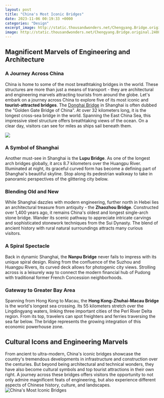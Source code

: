 ```yaml
---
layout: post
title: "China's Most Iconic Bridges"
date: 2023-11-06 00:19:33 +0000
categories: "Design"
excerpt_image: http://static.thousandwonders.net/Chengyang.Bridge.original.2408.jpg
image: http://static.thousandwonders.net/Chengyang.Bridge.original.2408.jpg
---
```


## Magnificent Marvels of Engineering and Architecture  
### A Journey Across China
China is home to some of the most breathtaking bridges in the world. These structures are more than just a means of transport - they are architectural and engineering marvels attracting tourists from around the globe. Let's embark on a journey across China to explore five of its most iconic and **tourist-attracted bridges**.
The [Donghai Bridge](https://northtimes.github.io/2024-01-10-u5f80-u5e74-u306e-u6771-u897f-u30c9-u30a4-u30c4-u306e-u30ce-u3068-u653f-u6cbb-u7684-u610f-u7fa9/) in Shanghai is often dubbed the "Golden Gate Bridge of China". At over 32 kilometers long, it is the longest cross-sea bridge in the world. Spanning the East China Sea, this impressive steel structure offers breathtaking views of the ocean. On a clear day, visitors can see for miles as ships sail beneath them. 

![](http://keriinreallife.com/wp-content/uploads/2014/04/Leshan-Buddha-203-2.jpg)
### A Symbol of Shanghai
Another must-see in Shanghai is the **Lupu Bridge**. As one of the longest arch bridges globally, it arcs 8.7 kilometers over the Huangpu River. Illuminated at night, its graceful curved form has become a defining part of Shanghai's beautiful skyline. Stop along its pedestrian walkway to take in panoramic perspectives of the glittering city below.
### Blending Old and New  
While Shanghai dazzles with modern engineering, further north in Hebei lies an architectural treasure from antiquity - the **Zhaozhou Bridge**. Constructed over 1,400 years ago, it remains China's oldest and longest single-arch stone bridge. Wander its scenic pathway to appreciate intricate carvings and sophisticated stonework techniques from the Sui Dynasty. The blend of ancient history with rural natural surroundings attracts many curious visitors.
### A Spiral Spectacle  
Back in dynamic Shanghai, the **Nanpu Bridge** never fails to impress with its unique spiral design. Rising from the confluence of the Suzhou and Huangpu Rivers, its curved deck allows for photogenic city views. Strolling across is a leisurely way to connect the modern financial hub of Pudong with traditional former French Concession neighborhoods. 
### Gateway to Greater Bay Area
Spanning from Hong Kong to Macau, the **Hong Kong-Zhuhai-Macau Bridge** is the world's longest sea crossing. Its 55 kilometers stretch over the Lingdingyang waters, linking three important cities of the Perl River Delta region. From its top, travelers can spot freighters and ferries traversing the sea far below. The bridge represents the growing integration of this economic powerhouse zone.
## Cultural Icons and Engineering Marvels
From ancient to ultra-modern, China's iconic bridges showcase the country's tremendous developments in infrastructure and construction over the centuries. But beyond being architectural and technical wonders, they have also become cultural symbols and top tourist attractions in their own right. A journey across these bridges offers visitors the opportunity to not only admire magnificent feats of engineering, but also experience different aspects of Chinese history, culture, and landscapes.
![China's Most Iconic Bridges](http://static.thousandwonders.net/Chengyang.Bridge.original.2408.jpg)